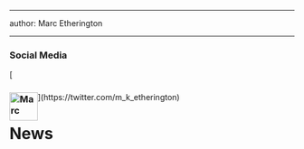 
---
author: Marc Etherington

---
<h3>Social Media</h3>
[<h3><img src="https://about.twitter.com/content/dam/about-twitter/x/brand-toolkit/logo-black.png.twimg.1920.png" alt="Marc" width="50" height="auto" style="float:left"></h3>](https://twitter.com/m_k_etherington)

<br>

<h1>News</h1>




